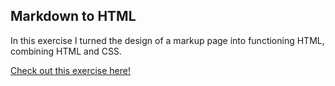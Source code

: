 
## Markdown to HTML

In this exercise I turned the design of a markup page into functioning HTML, combining HTML and CSS.

[Check out this exercise here!](http://htmlpreview.github.io/?https://github.com/SeanWinderickx/Learning-Markup/blob/master/exercises/1.HTML/2.markup-to-html/index.html)